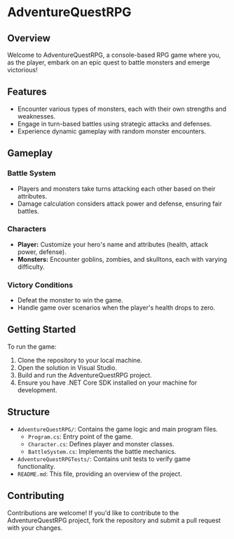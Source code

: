 # AdventureQuestRPG

## Overview

Welcome to AdventureQuestRPG, a console-based RPG game where you, as the player, embark on an epic quest to battle monsters and emerge victorious!

## Features

- Encounter various types of monsters, each with their own strengths and weaknesses.
- Engage in turn-based battles using strategic attacks and defenses.
- Experience dynamic gameplay with random monster encounters.

## Gameplay

### Battle System

- Players and monsters take turns attacking each other based on their attributes.
- Damage calculation considers attack power and defense, ensuring fair battles.

### Characters

- **Player:** Customize your hero's name and attributes (health, attack power, defense).
- **Monsters:** Encounter goblins, zombies, and skulltons, each with varying difficulty.

### Victory Conditions

- Defeat the monster to win the game.
- Handle game over scenarios when the player's health drops to zero.

## Getting Started

To run the game:

1. Clone the repository to your local machine.
2. Open the solution in Visual Studio.
3. Build and run the AdventureQuestRPG project.
4. Ensure you have .NET Core SDK installed on your machine for development.

## Structure

- `AdventureQuestRPG/`: Contains the game logic and main program files.
  - `Program.cs`: Entry point of the game.
  - `Character.cs`: Defines player and monster classes.
  - `BattleSystem.cs`: Implements the battle mechanics.
- `AdventureQuestRPGTests/`: Contains unit tests to verify game functionality.
- `README.md`: This file, providing an overview of the project.

## Contributing

Contributions are welcome! If you'd like to contribute to the AdventureQuestRPG project, fork the repository and submit a pull request with your changes.
